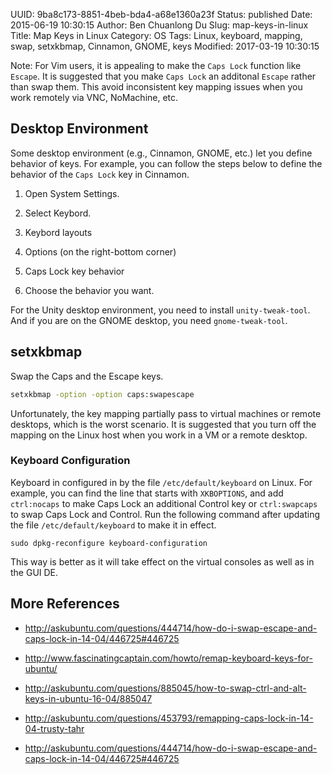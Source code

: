 UUID: 9ba8c173-8851-4beb-bda4-a68e1360a23f
Status: published
Date: 2015-06-19 10:30:15
Author: Ben Chuanlong Du
Slug: map-keys-in-linux
Title: Map Keys in Linux
Category: OS
Tags: Linux, keyboard, mapping, swap, setxkbmap, Cinnamon, GNOME, keys
Modified: 2017-03-19 10:30:15

Note: For Vim users, it is appealing to make the `Caps Lock` function like `Escape`.
It is suggested that you make `Caps Lock` an additonal `Escape`
rather than swap them.
This avoid inconsistent key mapping issues when you work remotely via VNC, NoMachine, etc.

## Desktop Environment

Some desktop environment (e.g., Cinnamon, GNOME, etc.) let you define behavior of keys.
For example,
you can follow the steps below to define the behavior of the `Caps Lock` key in Cinnamon.

1. Open System Settings.

2. Select Keybord.

3. Keybord layouts

4. Options (on the right-bottom corner)

5. Caps Lock key behavior

6. Choose the behavior you want.

For the Unity desktop environment,
you need to install `unity-tweak-tool`.
And if you are on the GNOME desktop,
you need `gnome-tweak-tool`.


## setxkbmap

Swap the Caps and the Escape keys.
```bash
setxkbmap -option -option caps:swapescape
```

Unfortunately,
the key mapping partially pass to virtual machines or remote desktops,
which is the worst scenario.
It is suggested that you turn off the mapping on the Linux host
when you work in a VM or a remote desktop.

### Keyboard Configuration

Keyboard in configured in by the file `/etc/default/keyboard` on Linux.
For example,
you can find the line that starts with `XKBOPTIONS`,
and add `ctrl:nocaps` to make Caps Lock an additional Control key
or `ctrl:swapcaps` to swap Caps Lock and Control.
Run the following command after updating the file `/etc/default/keyboard` to make it in effect.
```
sudo dpkg-reconfigure keyboard-configuration
```
This way is better as it will take effect on the virtual consoles as well as in the GUI DE.

## More References

- <http://askubuntu.com/questions/444714/how-do-i-swap-escape-and-caps-lock-in-14-04/446725#446725>

- <http://www.fascinatingcaptain.com/howto/remap-keyboard-keys-for-ubuntu/>

- <http://askubuntu.com/questions/885045/how-to-swap-ctrl-and-alt-keys-in-ubuntu-16-04/885047>

- <http://askubuntu.com/questions/453793/remapping-caps-lock-in-14-04-trusty-tahr>

- <http://askubuntu.com/questions/444714/how-do-i-swap-escape-and-caps-lock-in-14-04/446725#446725>
